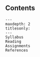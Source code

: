 <!-- Physics 521: Classical Mechanics I documentation master file.-->

<!-- Literally include the README.md file -->
```{include} README.md
```

## Contents

```{toctree}
---
maxdepth: 2
titlesonly:
---
Syllabus
Reading
Assignments
References
```
